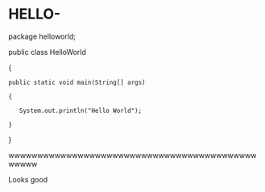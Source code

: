 HELLO-
======
package helloworld;


public class HelloWorld 

{

    public static void main(String[] args) 
    
    {
    
       System.out.println("Hello World");
       
    }
    
}

wwwwwwwwwwwwwwwwwwwwwwwwwwwwwwwwwwwwwwwwwwwwwwww

Looks good
